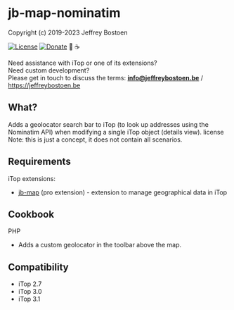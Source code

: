 # jb-map-nominatim

Copyright (c) 2019-2023 Jeffrey Bostoen

[![License](https://img.shields.io/github/license/jbostoen/iTop-custom-extensions)](https://github.com/jbostoen/iTop-custom-extensions/blob/master/license.md)
[![Donate](https://img.shields.io/badge/Donate-PayPal-green.svg)](https://www.paypal.me/jbostoen)
🍻 ☕

Need assistance with iTop or one of its extensions?  
Need custom development?  
Please get in touch to discuss the terms: **info@jeffreybostoen.be** / https://jeffreybostoen.be

## What?

Adds a geolocator search bar to iTop (to look up addresses using the Nominatim API) when modifying a single iTop object (details view).  license  
Note: this is just a concept, it does not contain all scenarios.

## Requirements

iTop extensions: 

* [jb-map](https://jeffreybostoen.be) (pro extension) - extension to manage geographical data in iTop

## Cookbook

PHP
* Adds a custom geolocator in the toolbar above the map.

## Compatibility

* iTop 2.7
* iTop 3.0
* iTop 3.1


